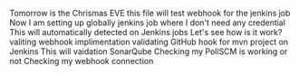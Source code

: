 Tomorrow is the Chrismas EVE
this file will test webhook for the jenkins job
Now I am setting up globally jenkins job where I don't need any credential
This will automatically detected on Jenkins jobs
Let's see  how is it work?
valiting webhook implimentation
validating GitHub hook for mvn project on Jenkins
This will vaidation SonarQube 
Checking my PollSCM is working or not
Checking my webhook connection

